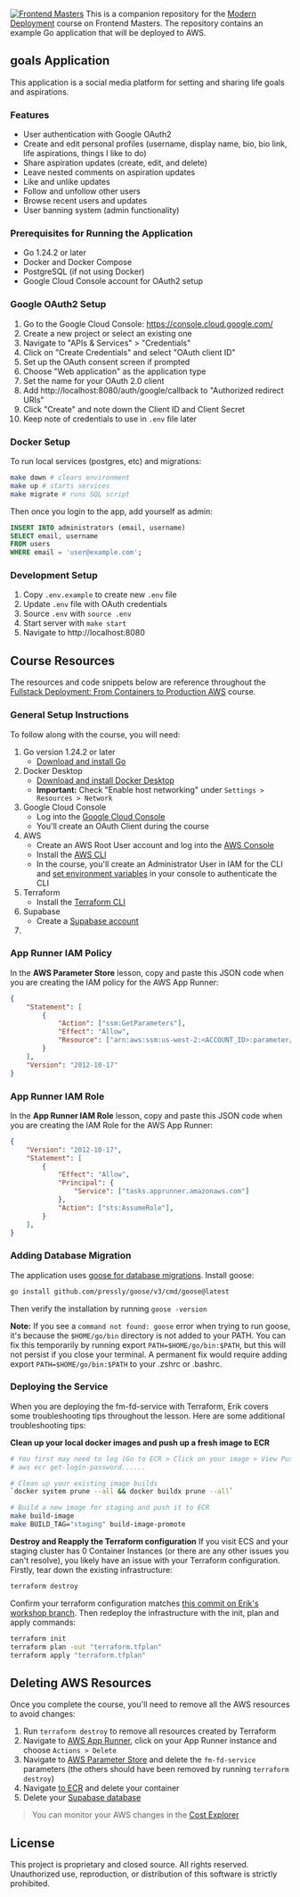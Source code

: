 [![Frontend Masters](https://static.frontendmasters.com/assets/brand/logos/full.png)](https://frontendmasters.com/courses/fullstack-deployment)
This is a companion repository for the [Modern Deployment](https://frontendmasters.com/courses/fullstack-deployment) course on Frontend Masters. The repository contains an example Go application that will be deployed to AWS.

## goals Application

This application is a social media platform for setting and sharing life goals and aspirations.

### Features

- User authentication with Google OAuth2
- Create and edit personal profiles (username, display name, bio, bio link, life aspirations, things I like to do)
- Share aspiration updates (create, edit, and delete)
- Leave nested comments on aspiration updates
- Like and unlike updates
- Follow and unfollow other users
- Browse recent users and updates
- User banning system (admin functionality)

### Prerequisites for Running the Application

- Go 1.24.2 or later
- Docker and Docker Compose
- PostgreSQL (if not using Docker)
- Google Cloud Console account for OAuth2 setup

### Google OAuth2 Setup

1. Go to the Google Cloud Console: https://console.cloud.google.com/
2. Create a new project or select an existing one
3. Navigate to "APIs & Services" > "Credentials"
4. Click on "Create Credentials" and select "OAuth client ID"
5. Set up the OAuth consent screen if prompted
6. Choose "Web application" as the application type
7. Set the name for your OAuth 2.0 client
8. Add http://localhost:8080/auth/google/callback to "Authorized redirect URIs"
9. Click "Create" and note down the Client ID and Client Secret
10. Keep note of credentials to use in `.env` file later

### Docker Setup

To run local services (postgres, etc) and migrations:

```bash
make down # clears environment
make up # starts services
make migrate # runs SQL script
```

Then once you login to the app, add yourself as admin:

```sql
INSERT INTO administrators (email, username)
SELECT email, username
FROM users
WHERE email = 'user@example.com';
```

### Development Setup

1. Copy `.env.example` to create new `.env` file
2. Update `.env` file with OAuth credentials
3. Source `.env` with `source .env`
4. Start server with `make start`
5. Navigate to http://localhost:8080


## Course Resources

The resources and code snippets below are reference throughout the [Fullstack Deployment: From Containers to Production AWS]() course.

### General Setup Instructions

To follow along with the course, you will need:

1. Go version 1.24.2 or later
    - [Download and install Go](https://go.dev/doc/install)
1. Docker Desktop
    - [Download and install Docker Desktop](https://www.docker.com/products/docker-desktop/)
    - **Important:** Check "Enable host networking" under `Settings > Resources > Network`
1. Google Cloud Console
    - Log into the [Google Cloud Console](https://console.cloud.google.com/auth/clients)
    - You'll create an OAuth Client during the course
1. AWS
    - Create an AWS Root User account and log into the [AWS Console](https://us-east-1.console.aws.amazon.com/console/home)
    - Install the [AWS CLI](https://docs.aws.amazon.com/cli/latest/userguide/getting-started-install.html)
    - In the course, you'll create an Administrator User in IAM for the CLI and [set environment variables](https://docs.aws.amazon.com/cli/latest/userguide/cli-configure-envvars.html) in your console to authenticate the CLI
1. Terraform
    - Install the [Terraform CLI](https://developer.hashicorp.com/terraform/install)
1. Supabase
    - Create a [Supabase account]()
1.


### App Runner IAM Policy

In the **AWS Parameter Store** lesson, copy and paste this JSON code when you are creating the IAM policy for the AWS App Runner:

```json
{
	"Statement": [
		{
			"Action": ["ssm:GetParameters"],
			"Effect": "Allow",
			"Resource": ["arn:aws:ssm:us-west-2:<ACCOUNT_ID>:parameter/fem-fd-service/*"]
		}
	],
    "Version": "2012-10-17"
}
```

### App Runner IAM Role

In the **App Runner IAM Role** lesson, copy and paste this JSON code when you are creating the IAM Role for the AWS App Runner:

```json
{
    "Version": "2012-10-17",
	"Statement": [
		{
			"Effect": "Allow",
            "Principal": {
                "Service": ["tasks.apprunner.amazonaws.com"]
            },
			"Action": ["sts:AssumeRole"],
		}
	],
}
```

### Adding Database Migration

The application uses [goose for database migrations](https://github.com/pressly/goose). Install goose:

```bash
go install github.com/pressly/goose/v3/cmd/goose@latest
```

Then verify the installation by running `goose -version`

**Note:** If you see a `command not found: goose` error when trying to run goose, it's because the `$HOME/go/bin` directory is not added to your PATH. You can fix this temporarily by running export `PATH=$HOME/go/bin:$PATH`, but this will not persist if you close your terminal. A permanent fix would require adding export `PATH=$HOME/go/bin:$PATH` to your .zshrc or .bashrc.


### Deploying the Service

When you are deploying the fm-fd-service with Terraform, Erik covers some troubleshooting tips throughout the lesson. Here are some additional troubleshooting tips:

**Clean up your local docker images and push up a fresh image to ECR**
```bash
# You first may need to log (Go to ECR > Click on your image > View Push Command)
# aws ecr get-login-password......

# Clean up your existing image builds
`docker system prune --all && docker buildx prune --all`

# Build a new image for staging and push it to ECR
make build-image
make BUILD_TAG="staging" build-image-promote
```

**Destroy and Reapply the Terraform configuration**
If you visit ECS and your staging cluster has 0 Container Instances (or there are any other issues you can't resolve), you likely have an issue with your Terraform configuration. Firstly, tear down the existing infrastructure:

```bash
terraform destroy
```

Confirm your terraform configuration matches [this commit on Erik's workshop branch](https://github.com/ALT-F4-LLC/fem-fd-service/tree/94ee588f97cc00f5a13aec486df08a5bc04deb22). Then redeploy the infrastructure with the init, plan and apply commands:

```bash
terraform init
terraform plan -out "terraform.tfplan"   
terraform apply "terraform.tfplan"   
```

## Deleting AWS Resources

Once you complete the course, you'll need to remove all the AWS resources to avoid changes:

1. Run `terraform destroy` to remove all resources created by Terraform
1. Navigate to [AWS App Runner](https://us-west-2.console.aws.amazon.com/apprunner/home?region=us-west-2), click on your App Runner instance and choose `Actions > Delete`
1. Navigate to [AWS Parameter Store](https://us-west-2.console.aws.amazon.com/systems-manager/parameters/?region=us-west-2) and delete the `fm-fd-service` parameters (the others should have been removed by running `terraform destroy`)
1. Navigate [to ECR](https://us-west-2.console.aws.amazon.com/ecr/private-registry/repositories?region=us-west-2) and delete your container
1. Delete your [Supabase database](https://supabase.com/dashboard/)

> You can monitor your AWS changes in the [Cost Explorer](https://us-east-1.console.aws.amazon.com/costmanagement/home?region=us-west-2#/home)

## License

This project is proprietary and closed source. All rights reserved. Unauthorized use, reproduction, or distribution of this software is strictly prohibited.
